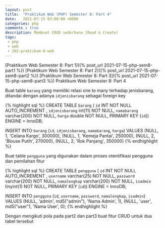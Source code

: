 ```yaml
---
layout: post
title:  "Praktikum Web (PHP) Semester 8: Part 4"
date:   2021-07-15 03:00:00 +0800
categories: php
comments : true
description: Membuat CRUD sederhana (Read & Create)
tags: 
 - php 
 - web
 - 202-praktikum-8-web
---
```


[Praktikum Web Semester 8: Part 1]({% post_url 2021-07-15-php-sem8-part1 %})
[Praktikum Web Semester 8: Part 2]({% post_url 2021-07-15-php-sem8-part2 %})
[Praktikum Web Semester 8: Part 3]({% post_url 2021-07-15-php-sem8-part3 %})
Praktikum Web Semester 8: Part 4

Buat table `barang` yang memiliki relasi one to many terhadap jenisbarang, ditandai dengan adanya `idjenisbarang` sebagai foreign key

{% highlight  sql %}
CREATE TABLE `barang` (
`id` INT NOT NULL AUTO_INCREMENT ,
`idjenisbarang` int(11) NOT NULL,
`namabarang` varchar(200) NOT NULL,
`harga` double NOT NULL,
PRIMARY KEY (`id`)) ENGINE = InnoDB;

INSERT INTO `barang` (`id`, `idjenisbarang`, `namabarang`, `harga`) VALUES
(NULL, 1, 'Celana Kargo', 300000),
(NULL, 1, 'Kemeja Pantai', 250000),
(NULL, 2, 'Blouse Putih', 270000),
(NULL, 2, 'Rok Panjang', 350000)
{% endhighlight %}

Buat table `pengguna` yang digunakan dalam proses otentifikasi pengguna dan pemilahan fitur

{% highlight  sql %}
CREATE TABLE `pengguna` (
  `id` INT NOT NULL AUTO_INCREMENT ,
  `username` varchar(25) NOT NULL,
  `password` varchar(200) NOT NULL,
  `namalengkap` varchar(200) NOT NULL,
  `isadmin` tinyint(1) NOT NULL,
PRIMARY KEY (`id`)) ENGINE = InnoDB;

INSERT INTO `pengguna` (`id`, `username`, `password`, `namalengkap`, `isadmin`) VALUES
(NULL, 'admin', md5("admin"), 'Nama Admin', 1),
(NULL, 'user', md5("user"), 'Nama User', 0);
{% endhighlight %}

Dengan mengikuti pola pada part2 dan part3 buat fitur CRUD untuk dua tabel tersebut